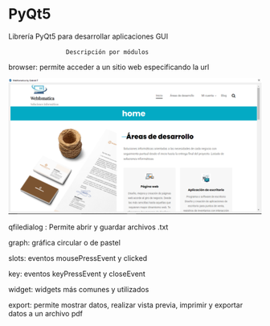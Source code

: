 # PyQt5
Librería PyQt5 para desarrollar aplicaciones GUI

                    Descripción por módulos

browser: permite acceder a un sitio web especificando la url

<img src="https://github.com/gab98fra/PyQt5/blob/master/browser_img.PNG" alt="">

qfiledialog : Permite abrir y guardar archivos .txt

graph: gráfica circular o de pastel

slots: eventos mousePressEvent y clicked 

key: eventos keyPressEvent y closeEvent

widget: widgets más comunes y utilizados

export: permite mostrar datos, realizar vista previa, imprimir y exportar datos a un archivo pdf
